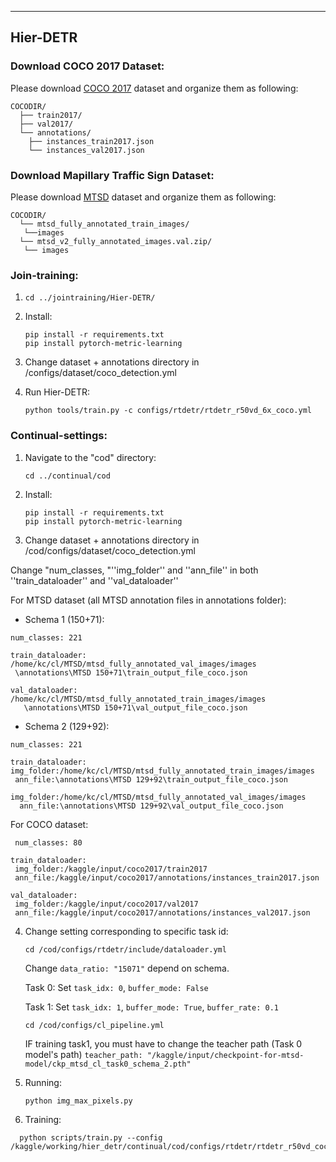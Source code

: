 
---
## Hier-DETR

### Download COCO 2017 Dataset:
Please download [COCO 2017](https://cocodataset.org/) dataset and organize them as following:
```
COCODIR/
  ├── train2017/
  ├── val2017/
  └── annotations/
  	├── instances_train2017.json
  	└── instances_val2017.json
```

### Download Mapillary Traffic Sign Dataset:
Please download [MTSD](https://www.mapillary.com/dataset/trafficsign) dataset and organize them as following:
```
COCODIR/
  └── mtsd_fully_annotated_train_images/
   └──images
  └── mtsd_v2_fully_annotated_images.val.zip/
   └── images
```
### Join-training:

1. 
   ```
   cd ../jointraining/Hier-DETR/
   ```
2. Install:
   ```
   pip install -r requirements.txt
   pip install pytorch-metric-learning
   ```
3. Change dataset + annotations directory in /configs/dataset/coco_detection.yml

4. Run Hier-DETR:
   ```
   python tools/train.py -c configs/rtdetr/rtdetr_r50vd_6x_coco.yml
   ```

### Continual-settings:

1. Navigate to the "cod" directory:
   ```
   cd ../continual/cod
   ```
2. Install:
   ```
   pip install -r requirements.txt
   pip install pytorch-metric-learning
   ``` 

3. Change dataset + annotations directory in /cod/configs/dataset/coco_detection.yml

Change "num_classes, "''img_folder'' and ''ann_file'' in both ''train_dataloader'' and ''val_dataloader''
   
   For MTSD dataset (all MTSD annotation files in annotations folder):
   - Schema 1 (150+71):

    num_classes: 221

    train_dataloader:
    /home/kc/cl/MTSD/mtsd_fully_annotated_val_images/images
     \annotations\MTSD 150+71\train_output_file_coco.json
    
    val_dataloader:
    /home/kc/cl/MTSD/mtsd_fully_annotated_train_images/images
       \annotations\MTSD 150+71\val_output_file_coco.json
   
   
   
   - Schema 2 (129+92):

    num_classes: 221

    train_dataloader:
    img_folder:/home/kc/cl/MTSD/mtsd_fully_annotated_train_images/images
     ann_file:\annotations\MTSD 129+92\train_output_file_coco.json

    img_folder:/home/kc/cl/MTSD/mtsd_fully_annotated_val_images/images 
      ann_file:\annotations\MTSD 129+92\val_output_file_coco.json
   


   For COCO dataset:

     num_classes: 80
     
    train_dataloader:
     img_folder:/kaggle/input/coco2017/train2017
     ann_file:/kaggle/input/coco2017/annotations/instances_train2017.json

    val_dataloader:
     img_folder:/kaggle/input/coco2017/val2017
     ann_file:/kaggle/input/coco2017/annotations/instances_val2017.json


4. Change setting corresponding to specific task id: 
   ```
   cd /cod/configs/rtdetr/include/dataloader.yml
   ```
   Change `data_ratio: "15071"` depend on schema.
   
   Task 0:
      Set `task_idx: 0`, `buffer_mode: False`
   
   Task 1:
      Set `task_idx: 1`, `buffer_mode: True`, `buffer_rate: 0.1`

      ```
      cd /cod/configs/cl_pipeline.yml
      ```
      IF training task1, you must have to change the teacher path (Task 0 model's path) `teacher_path: "/kaggle/input/checkpoint-for-mtsd-model/ckp_mtsd_cl_task0_schema_2.pth"`

5. Running:

       python img_max_pixels.py

6. Training:
```
  python scripts/train.py --config /kaggle/working/hier_detr/continual/cod/configs/rtdetr/rtdetr_r50vd_coco.yml
 ```


